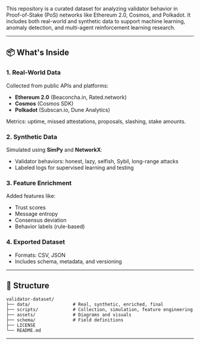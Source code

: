 This repository is a curated dataset for analyzing validator behavior in Proof-of-Stake (PoS) networks like Ethereum 2.0, Cosmos, and Polkadot. It includes both real-world and synthetic data to support machine learning, anomaly detection, and multi-agent reinforcement learning research.

---

## 📦 What's Inside

### 1. **Real-World Data**

Collected from public APIs and platforms:

* **Ethereum 2.0** (Beaconcha.in, Rated.network)
* **Cosmos** (Cosmos SDK)
* **Polkadot** (Subscan.io, Dune Analytics)

Metrics: uptime, missed attestations, proposals, slashing, stake amounts.

### 2. **Synthetic Data**

Simulated using **SimPy** and **NetworkX**:

* Validator behaviors: honest, lazy, selfish, Sybil, long-range attacks
* Labeled logs for supervised learning and testing

### 3. **Feature Enrichment**

Added features like:

* Trust scores
* Message entropy
* Consensus deviation
* Behavior labels (rule-based)

### 4. **Exported Dataset**

* Formats: CSV, JSON
* Includes schema, metadata, and versioning

---

## 📁 Structure

```
validator-dataset/
├── data/                # Real, synthetic, enriched, final
├── scripts/             # Collection, simulation, feature engineering
├── assets/              # Diagrams and visuals
├── schema/              # Field definitions
├── LICENSE
└── README.md
```

---
